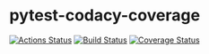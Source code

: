 # pytest-codacy-coverage

[![Actions Status](https://github.com/ezequielramos/pytest-coveralls-coverage/workflows/Pytest%20Coveralls%20Coverage/badge.svg)](github.com/ezequielramos/pytest-coveralls-coverage/actions)
[![Build Status](https://travis-ci.org/ezequielramos/pytest-coveralls-coverage.svg?branch=master)](https://travis-ci.org/ezequielramos/pytest-coveralls-coverage)
[![Coverage Status](https://coveralls.io/repos/github/ezequielramos/pytest-coveralls-coverage/badge.svg?branch=master)](https://coveralls.io/github/ezequielramos/pytest-coveralls-coverage?branch=master)
